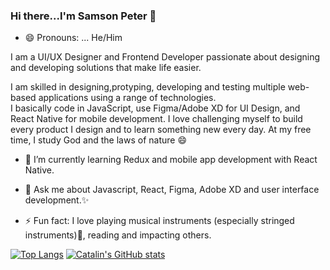 ### Hi there...I'm Samson Peter 👋
- 😄 Pronouns: ... He/Him

I am a UI/UX Designer and Frontend Developer passionate about designing and developing solutions that make life easier. 

I am skilled in designing,protyping, developing and testing multiple web-based applications using a range of technologies.                                                 
I basically code in JavaScript, use Figma/Adobe XD for UI Design, and React Native for mobile development. I love challenging myself to build every product I design and to learn something new every day.
At my free time, I study God and the laws of nature 😄
- 🌱 I’m currently learning Redux and mobile app development with React Native.

- 💬 Ask me about Javascript, React, Figma, Adobe XD and user interface development.✨
- ⚡ Fun fact: I love playing musical instruments (especially stringed instruments):musical_note:, reading and impacting others.
<!-- - Here is my Github stat -->
<!-- ![Github stats](https://github-readme-stats.vercel.app/api?username=livingstone17&theme=highcontrast&show_icons=true&count_private=false) ![Top Languages Card](https://github-readme-stats.vercel.app/api/top-langs/?username=livingstone17&layout=compact) -->

[![Top Langs](https://github-readme-stats.vercel.app/api/top-langs/?username=livingstone17&theme=radical)](https://github.com/anuraghazra/github-readme-stats) [![Catalin's GitHub stats](https://github-readme-stats.vercel.app/api?username=livingstone17&theme=radical)](https://github.com/anuraghazra/github-readme-stats)




 

<!--
**Livingstone17/Livingstone17** is a ✨ _special_ ✨ repository because its `README.md` (this file) appears on your GitHub profile.

Here are some ideas to get you started:

- 🔭 I’m currently working on ...
- 🌱 I’m currently learning ...
- 👯 I’m looking to collaborate on ...
- 🤔 I’m looking for help with ...
- 💬 Ask me about ...
- 📫 How to reach me: ...
- 😄 Pronouns: ...
- ⚡ Fun fact: ...
-->
